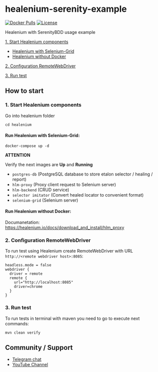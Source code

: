 # healenium-serenity-example

[![Docker Pulls](https://img.shields.io/docker/pulls/healenium/hlm-backend.svg?maxAge=25920)](https://hub.docker.com/u/healenium)
[![License](https://img.shields.io/badge/license-Apache-brightgreen.svg)](https://www.apache.org/licenses/LICENSE-2.0)

Healenium with SerenityBDD usage example

[1. Start Healenium components](#1-start-healenium-components)
* [Healenium with Selenium-Grid](#run-healenium-with-selenium-grid)
* [Healenium without Docker](#run-healenium-without-docker)

[2. Configuration RemoteWebDriver](#2-configuration-remotewebdriver)

[3. Run test](#3-run-test)

## How to start

### 1. Start Healenium components

Go into healenium folder

    cd healenium

#### Run Healenium with Selenium-Grid:

    docker-compose up -d

<b>ATTENTION</b>

Verify the next images are <b>Up</b> and <b>Running</b>
- `postgres-db` (PostgreSQL database to store etalon selector / healing / report)
- `hlm-proxy` (Proxy client request to Selenium server)
- `hlm-backend` (CRUD service)
- `selector imitator` (Convert healed locator to convenient format)
- `selenium-grid` (Selenium server)


#### Run Healenium without Docker:

Documanetation: https://healenium.io/docs/download_and_install/hlm_proxy

### 2. Configuration RemoteWebDriver

To run test using Healenium create RemoteWebDriver with URL ```http://<remote webdriver host>:8085```:

```editorconfig
headless.mode = false
webdriver {
  driver = remote
  remote {
    url="http://localhost:8085"
    driver=chrome
  }
}
```

### 3. Run test
To run tests in terminal with maven you need to go to execute next commands:

    mvn clean verify

## Community / Support

* [Telegram chat](https://t.me/healenium)
* [YouTube Channel](https://www.youtube.com/channel/UCsZJ0ri-Hp7IA1A6Fgi4Hvg)


